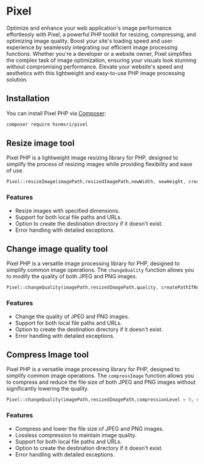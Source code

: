 # Pixel

Optimize and enhance your web application's image performance effortlessly with Pixel, a powerful PHP toolkit for resizing, compressing, and optimizing image quality. Boost your site's loading speed and user experience by seamlessly integrating our efficient image processing functions. Whether you're a developer or a website owner, Pixel simplifies the complex task of image optimization, ensuring your visuals look stunning without compromising performance. Elevate your website's speed and aesthetics with this lightweight and easy-to-use PHP image processing solution.

## Installation

You can install Pixel PHP via [Composer](https://getcomposer.org/):

```bash
composer require hsnmsri/pixel
```

## Resize image tool
Pixel PHP is a lightweight image resizing library for PHP, designed to simplify the process of resizing images while providing flexibility and ease of use.

```php
Pixel::resizeImage(imagePath,resizedImagePath,newWidth, newHeight, createPathIfNotExists = false)
```

### Features

- Resize images with specified dimensions.
- Support for both local file paths and URLs.
- Option to create the destination directory if it doesn't exist.
- Error handling with detailed exceptions.

## Change image quality tool
Pixel PHP is a versatile image processing library for PHP, designed to simplify common image operations. The `changeQuality` function allows you to modify the quality of both JPEG and PNG images.

```php
Pixel::changeQuality(imagePath,resizedImagePath,quality, createPathIfNotExists = false)
```

### Features

- Change the quality of JPEG and PNG images.
- Support for both local file paths and URLs.
- Option to create the destination directory if it doesn't exist.
- Error handling with detailed exceptions.

## Compress Image tool
Pixel PHP is a versatile image processing library for PHP, designed to simplify common image operations. The `compressImage` function allows you to compress and reduce the file size of both JPEG and PNG images without significantly lowering the quality.

```php
Pixel::changeQuality(imagePath,resizedImagePath,compressionLevel = 9, createPathIfNotExists = false)
```

### Features

- Compress and lower the file size of JPEG and PNG images.
- Lossless compression to maintain image quality.
- Support for both local file paths and URLs.
- Option to create the destination directory if it doesn't exist.
- Error handling with detailed exceptions.